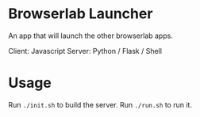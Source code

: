 # Browserlab Launcher

An app that will launch the other browserlab apps.

Client: Javascript
Server: Python / Flask / Shell

# Usage

Run `./init.sh` to build the server.
Run `./run.sh` to run it.
